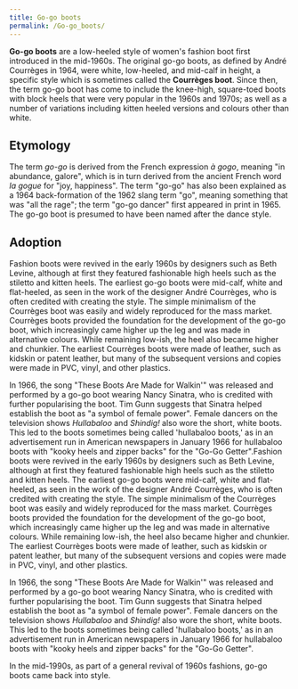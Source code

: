 ```yaml
---
title: Go-go boots
permalink: /Go-go_boots/
---
```


**Go-go boots** are a low-heeled style of women's fashion boot first
introduced in the mid-1960s. The original go-go boots, as defined by
André Courrèges in 1964, were white, low-heeled, and mid-calf in height,
a specific style which is sometimes called the **Courrèges boot**. Since
then, the term go-go boot has come to include the knee-high, square-toed
boots with block heels that were very popular in the 1960s and 1970s; as
well as a number of variations including kitten heeled versions and
colours other than white.

## Etymology

The term *go-go* is derived from the French expression *à gogo*, meaning
"in abundance, galore", which is in turn derived from the ancient French
word *la gogue* for "joy, happiness". The term "go-go" has also been
explained as a 1964 back-formation of the 1962 slang term "go", meaning
something that was "all the rage"; the term "go-go dancer" first
appeared in print in 1965. The go-go boot is presumed to have been named
after the dance style.

## Adoption

Fashion boots were revived in the early 1960s by designers such as Beth
Levine, although at first they featured fashionable high heels such as
the stiletto and kitten heels. The earliest go-go boots were mid-calf,
white and flat-heeled, as seen in the work of the designer André
Courrèges, who is often credited with creating the style. The simple
minimalism of the Courrèges boot was easily and widely reproduced for
the mass market. Courrèges boots provided the foundation for the
development of the go-go boot, which increasingly came higher up the leg
and was made in alternative colours. While remaining low-ish, the heel
also became higher and chunkier. The earliest Courrèges boots were made
of leather, such as kidskin or patent leather, but many of the
subsequent versions and copies were made in PVC, vinyl, and other
plastics.

In 1966, the song "These Boots Are Made for Walkin'" was released and
performed by a go-go boot wearing Nancy Sinatra, who is credited with
further popularising the boot. Tim Gunn suggests that Sinatra helped
establish the boot as "a symbol of female power". Female dancers on the
television shows *Hullabaloo* and *Shindig!* also wore the short, white
boots. This led to the boots sometimes being called 'hullabaloo boots,'
as in an advertisement run in American newspapers in January 1966 for
hullabaloo boots with "kooky heels and zipper backs" for the "Go-Go
Getter".Fashion boots were revived in the early 1960s by designers such
as Beth Levine, although at first they featured fashionable high heels
such as the stiletto and kitten heels. The earliest go-go boots were
mid-calf, white and flat-heeled, as seen in the work of the designer
André Courrèges, who is often credited with creating the style. The
simple minimalism of the Courrèges boot was easily and widely reproduced
for the mass market. Courrèges boots provided the foundation for the
development of the go-go boot, which increasingly came higher up the leg
and was made in alternative colours. While remaining low-ish, the heel
also became higher and chunkier. The earliest Courrèges boots were made
of leather, such as kidskin or patent leather, but many of the
subsequent versions and copies were made in PVC, vinyl, and other
plastics.

In 1966, the song "These Boots Are Made for Walkin'" was released and
performed by a go-go boot wearing Nancy Sinatra, who is credited with
further popularising the boot. Tim Gunn suggests that Sinatra helped
establish the boot as "a symbol of female power". Female dancers on the
television shows *Hullabaloo* and *Shindig!* also wore the short, white
boots. This led to the boots sometimes being called 'hullabaloo boots,'
as in an advertisement run in American newspapers in January 1966 for
hullabaloo boots with "kooky heels and zipper backs" for the "Go-Go
Getter".

In the mid-1990s, as part of a general revival of 1960s fashions, go-go
boots came back into style.